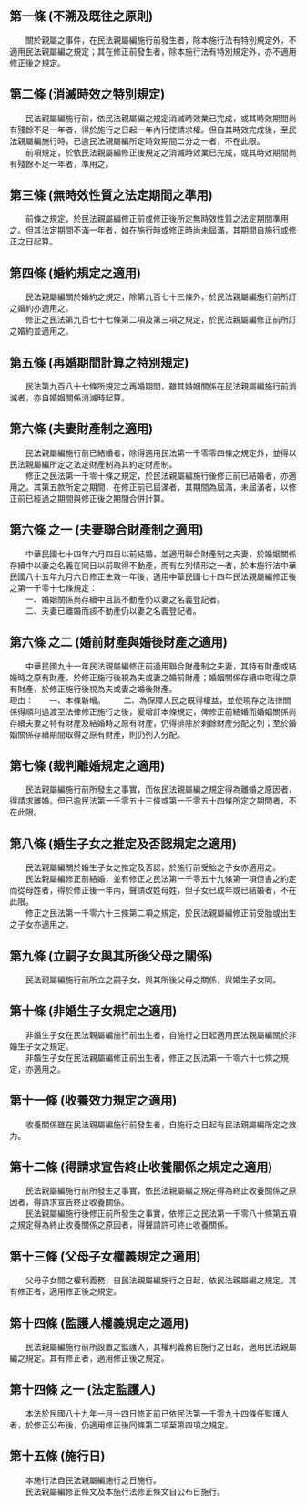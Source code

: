 第一條 (不溯及既往之原則)
-------------------------
　　關於親屬之事件，在民法親屬編施行前發生者，除本施行法有特別規定外，不適用民法親屬編之規定；其在修正前發生者，除本施行法有特別規定外，亦不適用修正後之規定。  


第二條 (消滅時效之特別規定)
---------------------------
　　民法親屬編施行前，依民法親屬編之規定消滅時效業已完成，或其時效期間尚有殘餘不足一年者，得於施行之日起一年內行使請求權。但自其時效完成後，至民法親屬編施行時，已逾民法親屬編所定時效期間二分之一者，不在此限。  
　　前項規定，於依民法親屬編修正後規定之消滅時效業已完成，或其時效期間尚有殘餘不足一年者，準用之。  


第三條 (無時效性質之法定期間之準用)
-----------------------------------
　　前條之規定，於民法親屬編修正前或修正後所定無時效性質之法定期間準用之。但其法定期間不滿一年者，如在施行時或修正時尚未屆滿，其期間自施行或修正之日起算。  


第四條 (婚約規定之適用)
-----------------------
　　民法親屬編關於婚約之規定，除第九百七十三條外，於民法親屬編施行前所訂之婚約亦適用之。  
　　修正之民法第九百七十七條第二項及第三項之規定，於民法親屬編修正前所訂之婚約並適用之。  


第五條 (再婚期間計算之特別規定)
-------------------------------
　　民法第九百八十七條所規定之再婚期間，雖其婚姻關係在民法親屬編施行前消滅者，亦自婚姻關係消滅時起算。  


第六條 (夫妻財產制之適用)
-------------------------
　　民法親屬編施行前已結婚者，除得適用民法第一千零零四條之規定外，並得以民法親屬編所定之法定財產制為其約定財產制。  
　　修正之民法第一千零十條之規定，於民法親屬編施行後修正前已結婚者，亦適用之。其第五款所定之期間，在修正前已屆滿者，其期間為屆滿，未屆滿者，以修正前已經過之期間與修正後之期間合併計算。  


第六條 之一 (夫妻聯合財產制之適用)
----------------------------------
　　中華民國七十四年六月四日以前結婚，並適用聯合財產制之夫妻，於婚姻關係存續中以妻之名義在同日以前取得不動產，而有左列情形之一者，於本施行法中華民國八十五年九月六日修正生效一年後，適用中華民國七十四年民法親屬編修正後之第一千零十七條規定：  
　　一、婚姻關係尚存續中且該不動產仍以妻之名義登記者。  
　　二、夫妻已離婚而該不動產仍以妻之名義登記者。  


第六條 之二 (婚前財產與婚後財產之適用)
--------------------------------------
　　中華民國九十一年民法親屬編修正前適用聯合財產制之夫妻，其特有財產或結婚時之原有財產，於修正施行後視為夫或妻之婚前財產；婚姻關係存續中取得之原有財產，於修正施行後視為夫或妻之婚後財產。  
理由：　　一、本條新增。
　　二、為保障人民之既得權益，並使現存之法律關係得順利過渡至法律修正施行之後，爰增訂本條規定，俾修正前結婚而婚姻關係尚存續夫妻之特有財產及結婚時之原有財產，仍得排除於剩餘財產分配之列；至於婚姻關係存續期間取得之原有財產，則仍列入分配。

第七條 (裁判離婚規定之適用)
---------------------------
　　民法親屬編施行前所發生之事實，而依民法親屬編之規定得為離婚之原因者，得請求離婚。但已逾民法第一千零五十三條或第一千零五十四條所定之期間者，不在此限。  


第八條 (婚生子女之推定及否認規定之適用)
---------------------------------------
　　民法親屬編關於婚生子女之推定及否認，於施行前受胎之子女亦適用之。  
　　民法親屬編修正前結婚，並有修正之民法第一千零五十九條第一項但書之約定而從母姓者，得於修正後一年內，聲請改姓母姓，但子女已成年或已結婚者，不在此限。  
　　修正之民法第一千零六十三條第二項之規定，於民法親屬編修正前受胎或出生之子女亦適用之。  


第九條 (立嗣子女與其所後父母之關係)
-----------------------------------
　　民法親屬編施行前所立之嗣子女，與其所後父母之關係，與婚生子女同。  


第十條 (非婚生子女規定之適用)
-----------------------------
　　非婚生子女在民法親屬編施行前出生者，自施行之日起適用民法親屬編關於非婚生子女之規定。  
　　非婚生子女在民法親屬編修正前出生者，修正之民法第一千零六十七條之規定，亦適用之。  


第十一條 (收養效力規定之適用)
-----------------------------
　　收養關係雖在民法親屬編施行前發生者，自施行之日起有民法親屬編所定之效力。  


第十二條 (得請求宣告終止收養關係之規定之適用)
---------------------------------------------
　　民法親屬編施行前所發生之事實，依民法親屬編之規定得為終止收養關係之原因者，得請求宣告終止收養關係。  
　　民法親屬編施行後修正前所發生之事實，依修正之民法第一千零八十條第五項之規定得為終止收養關係之原因者，得聲請許可終止收養關係。  


第十三條 (父母子女權義規定之適用)
---------------------------------
　　父母子女間之權利義務，自民法親屬編施行之日起，依民法親屬編之規定。其有修正者，適用修正後之規定。  


第十四條 (監護人權義規定之適用)
-------------------------------
　　民法親屬編施行前所設置之監護人，其權利義務自施行之日起，適用民法親屬編之規定。其有修正者，適用修正後之規定。  


第十四條 之一 (法定監護人)
--------------------------
　　本法於民國八十九年一月十四日修正前已依民法第一千零九十四條任監護人者，於修正公布後，仍適用修正後同條第二項至第四項之規定。  


第十五條 (施行日)
-----------------
　　本施行法自民法親屬編施行之日施行。  
　　民法親屬編修正條文及本施行法修正條文自公布日施行。